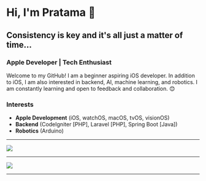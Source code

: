 # Hi, I'm Pratama 👋

## Consistency is key and it's all just a matter of time...

### Apple Developer | Tech Enthusiast

Welcome to my GitHub! I am a beginner aspiring iOS developer. In addition to iOS, I am also interested in backend, AI, machine learning, and robotics. I am constantly learning and open to feedback and collaboration. 😊

### Interests
- **Apple Development** (iOS, watchOS, macOS, tvOS, visionOS)
- **Backend** (CodeIgniter [PHP], Laravel [PHP], Spring Boot [Java])
- **Robotics** (Arduino)

---
![](https://github-readme-streak-stats.herokuapp.com/?user=pratama6624&theme=dark&hide_border=false)

---
![](https://github-readme-stats.vercel.app/api/top-langs/?username=pratama6624&theme=dark&hide_border=false&include_all_commits=false&count_private=false&layout=compact)

---
